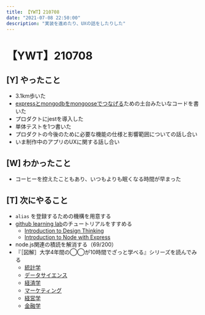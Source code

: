 ```yaml
---
title: 【YWT】210708
date: "2021-07-08 22:50:00"
description: "実装を進めたり、UXの話をしたりした"
---
```


# 【YWT】210708

## [Y] やったこと

- 3.1km歩いた
- [expressとmongodbをmongooseでつなげる](https://gist.github.com/LeeDDHH/87cfe8aa9fb449baf23742a68cdcd9f6)ための土台みたいなコードを書いた
- プロダクトにjestを導入した
- 単体テストを1つ書いた
- プロダクトの今後のために必要な機能の仕様と影響範囲についての話し合い
- いま制作中のアプリのUXに関する話し合い

## [W] わかったこと

- コーヒーを控えたこともあり、いつもよりも眠くなる時間が早まった

## [T] 次にやること

- `alias` を登録するための機構を用意する
- [github learning lab](https://lab.github.com/githubtraining)のチュートリアルをすすめる
  - [Introduction to Design Thinking](https://lab.github.com/githubtraining/introduction-to-design-thinking)
  - [Introduction to Node with Express](https://lab.github.com/everydeveloper/introduction-to-node-with-express)
- node.js関連の積読を解消する（69/200）
- 『［図解］大学4年間の◯◯が10時間でざっと学べる』シリーズを読んでみる
  - [統計学](https://www.amazon.co.jp/dp/B07PXB4NN9)
  - [データサイエンス](https://www.amazon.co.jp/dp/B07XNW3TQM)
  - [経済学](https://www.amazon.co.jp/dp/B01KNLFHH6)
  - [マーケティング](https://www.amazon.co.jp/dp/B07BNC2SV3)
  - [経営学](https://www.amazon.co.jp/dp/B071SKDF3L)
  - [金融学](https://www.amazon.co.jp/dp/B07BB6Z7FW)
